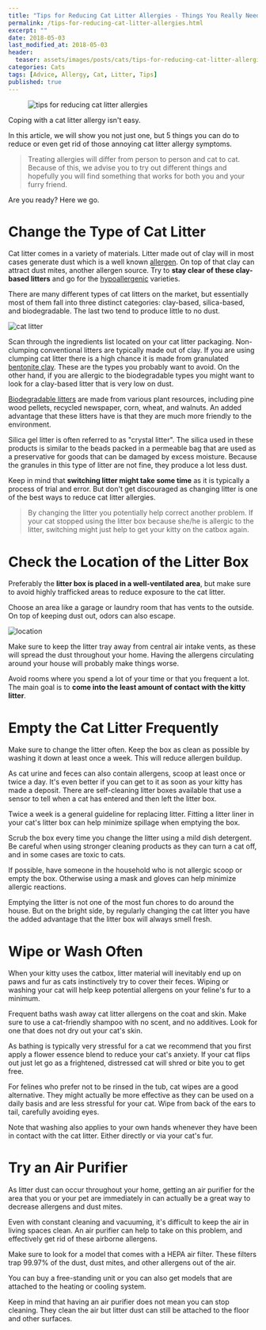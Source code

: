 ```yaml
---
title: "Tips for Reducing Cat Litter Allergies - Things You Really Need to Try"
permalink: /tips-for-reducing-cat-litter-allergies.html
excerpt: ""
date: 2018-05-03
last_modified_at: 2018-05-03
header:
  teaser: assets/images/posts/cats/tips-for-reducing-cat-litter-allergies-teaser.jpg
categories: Cats
tags: [Advice, Allergy, Cat, Litter, Tips]
published: true
---
```


<figure>
  <img src="{{ site.url }}/assets/images/posts/cats/tips-for-reducing-cat-litter-allergies.jpg" alt="tips for reducing cat litter allergies" class="title-banner">
</figure>

Coping with a cat litter allergy isn't easy.

In this article, we will show you not just one, but 5 things you can do to reduce or even get rid of those annoying cat litter allergy symptoms.

> Treating allergies will differ from person to person and cat to cat. Because of this, we advise you to try out different things and hopefully you will find something that works for both you and your furry friend.

Are you ready? Here we go.

# Change the Type of Cat Litter

Cat litter comes in a variety of materials. Litter made out of clay will in most cases generate dust which is a well known [allergen](https://en.wikipedia.org/wiki/Allergen). On top of that clay can attract dust mites, another allergen source. Try to **stay clear of these clay-based litters** and go for the [hypoallergenic](https://en.wikipedia.org/wiki/Hypoallergenic) varieties.

There are many different types of cat litters on the market, but essentially most of them fall into three distinct categories: clay-based, silica-based, and biodegradable. The last two tend to produce little to no dust. 

<img src="{{ site.url }}/assets/images/posts/cats/cat-litter.jpg" alt="cat litter" class="align-right">

Scan through the ingredients list located on your cat litter packaging. Non-clumping conventional litters are typically made out of clay. If you are using clumping cat litter there is a high chance it is made from granulated [bentonite clay](https://en.wikipedia.org/wiki/Bentonite). These are the types you probably want to avoid. On the other hand, if you are allergic to the biodegradable types you might want to look for a clay-based litter that is very low on dust.

[Biodegradable litters](https://en.wikipedia.org/wiki/Litter_box#Biodegradable_litter) are made from various plant resources, including pine wood pellets, recycled newspaper, corn, wheat, and walnuts. An added advantage that these litters have is that they are much more friendly to the environment.

Silica gel litter is often referred to as "crystal litter". The silica used in these products is similar to the beads packed in a permeable bag that are used as a preservative for goods that can be damaged by excess moisture. Because the granules in this type of litter are not fine, they produce a lot less dust.

Keep in mind that **switching litter might take some time** as it is typically a process of trial and error. But don't get discouraged as changing litter is one of the best ways to reduce cat litter allergies.

> By changing the litter you potentially help correct another problem. If your cat stopped using the litter box because she/he is allergic to the litter, switching might just help to get your kitty on the catbox again.

# Check the Location of the Litter Box

Preferably the **litter box is placed in a well-ventilated area**, but make sure to avoid highly trafficked areas to reduce exposure to the cat litter.

Choose an area like a garage or laundry room that has vents to the outside. On top of keeping dust out, odors can also escape.

<img src="{{ site.url }}/assets/images/posts/other/location.jpg" alt="location" class="align-right">

Make sure to keep the litter tray away from central air intake vents, as these will spread the dust throughout your home. Having the allergens circulating around your house will probably make things worse.

Avoid rooms where you spend a lot of your time or that you frequent a lot. The main goal is to **come into the least amount of contact with the kitty litter**.

# Empty the Cat Litter Frequently

Make sure to change the litter often. Keep the box as clean as possible by washing it down at least once a week. This will reduce allergen buildup.

As cat urine and feces can also contain allergens, scoop at least once or twice a day. It's even better if you can get to it as soon as your kitty has made a deposit. There are self-cleaning litter boxes available that use a sensor to tell when a cat has entered and then left the litter box.

Twice a week is a general guideline for replacing litter. Fitting a litter liner in your cat's litter box can help minimize spillage when emptying the box. 

Scrub the box every time you change the litter using a mild dish detergent. Be careful when using stronger cleaning products as they can turn a cat off, and in some cases are toxic to cats.

If possible, have someone in the household who is not allergic scoop or empty the box. Otherwise using a mask and gloves can help minimize allergic reactions.

Emptying the litter is not one of the most fun chores to do around the house. But on the bright side, by regularly changing the cat litter you have the added advantage that the litter box will always smell fresh.

# Wipe or Wash Often

When your kitty uses the catbox, litter material will inevitably end up on paws and fur as cats instinctively try to cover their feces. Wiping or washing your cat will help keep potential allergens on your feline's fur to a minimum.

Frequent baths wash away cat litter allergens on the coat and skin. Make sure to use a cat-friendly shampoo with no scent, and no additives. Look for one that does not dry out your cat's skin.

As bathing is typically very stressful for a cat we recommend that you first apply a flower essence blend to reduce your cat's anxiety. If your cat flips out just let go as a frightened, distressed cat will shred or bite you to get free.

For felines who prefer not to be rinsed in the tub, cat wipes are a good alternative. They might actually be more effective as they can be used on a daily basis and are less stressful for your cat. Wipe from back of the ears to tail, carefully avoiding eyes.

Note that washing also applies to your own hands whenever they have been in contact with the cat litter. Either directly or via your cat's fur.

# Try an Air Purifier

As litter dust can occur throughout your home, getting an air purifier for the area that you or your pet are immediately in can actually be a great way to decrease allergens and dust mites.

Even with constant cleaning and vacuuming, it's difficult to keep the air in living spaces clean. An air purifier can help to take on this problem, and effectively get rid of these airborne allergens.

Make sure to look for a model that comes with a HEPA air filter. These filters trap 99.97% of the dust, dust mites, and other allergens out of the air.

You can buy a free-standing unit or you can also get models that are attached to the heating or cooling system.

Keep in mind that having an air purifier does not mean you can stop cleaning. They clean the air but litter dust can still be attached to the floor and other surfaces.






